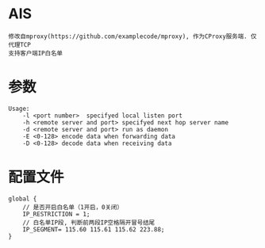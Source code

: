 # AIS
    修改自mproxy(https://github.com/examplecode/mproxy), 作为CProxy服务端. 仅代理TCP
    支持客户端IP白名单

# 参数
    Usage:
        -l <port number>  specifyed local listen port 
        -h <remote server and port> specifyed next hop server name
        -d <remote server and port> run as daemon
        -E <0-128> encode data when forwarding data
        -D <0-128> decode data when receiving data
        
# 配置文件
    global {
        // 是否开启白名单（1开启，0关闭）
        IP_RESTRICTION = 1;
        // 白名单IP段, 判断前两段IP空格隔开冒号结尾
        IP_SEGMENT= 115.60 115.61 115.62 223.88;
    }
    
    